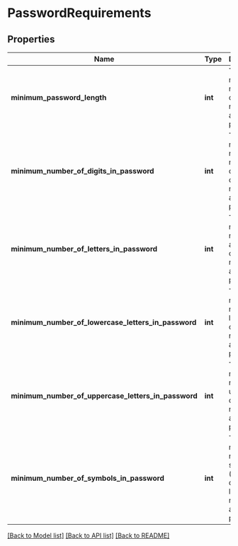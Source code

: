 # PasswordRequirements

## Properties
Name | Type | Description | Notes
------------ | ------------- | ------------- | -------------
**minimum_password_length** | **int** | The minimum number of characters required for a new password | 
**minimum_number_of_digits_in_password** | **int** | The minimum number of numeric digit characters required in a new password | 
**minimum_number_of_letters_in_password** | **int** | The minimum number of alphabetic characters required in a new password | 
**minimum_number_of_lowercase_letters_in_password** | **int** | The minimum number of lowercase characters required in a new password | 
**minimum_number_of_uppercase_letters_in_password** | **int** | The minimum number of uppercase characters required in a new password | 
**minimum_number_of_symbols_in_password** | **int** | The minimum number of symbols (i.e. not digits or letters) required in a new password | 

[[Back to Model list]](../README.md#documentation-for-models) [[Back to API list]](../README.md#documentation-for-api-endpoints) [[Back to README]](../README.md)


